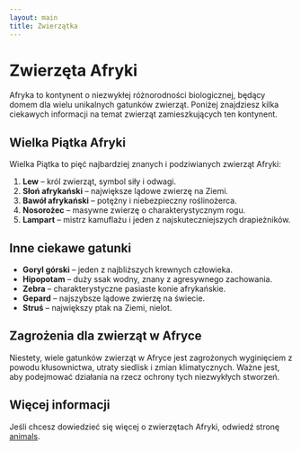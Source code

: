```yaml
---
layout: main
title: Zwierzątka
---
```


# Zwierzęta Afryki

Afryka to kontynent o niezwykłej różnorodności biologicznej, będący domem dla wielu unikalnych gatunków zwierząt. Poniżej znajdziesz kilka ciekawych informacji na temat zwierząt zamieszkujących ten kontynent.

## Wielka Piątka Afryki

Wielka Piątka to pięć najbardziej znanych i podziwianych zwierząt Afryki:

1. **Lew** – król zwierząt, symbol siły i odwagi.
2. **Słoń afrykański** – największe lądowe zwierzę na Ziemi.
3. **Bawół afrykański** – potężny i niebezpieczny roślinożerca.
4. **Nosorożec** – masywne zwierzę o charakterystycznym rogu.
5. **Lampart** – mistrz kamuflażu i jeden z najskuteczniejszych drapieżników.

## Inne ciekawe gatunki

- **Goryl górski** – jeden z najbliższych krewnych człowieka.
- **Hipopotam** – duży ssak wodny, znany z agresywnego zachowania.
- **Zebra** – charakterystyczne pasiaste konie afrykańskie.
- **Gepard** – najszybsze lądowe zwierzę na świecie.
- **Struś** – największy ptak na Ziemi, nielot.

## Zagrożenia dla zwierząt w Afryce

Niestety, wiele gatunków zwierząt w Afryce jest zagrożonych wyginięciem z powodu kłusownictwa, utraty siedlisk i zmian klimatycznych. Ważne jest, aby podejmować działania na rzecz ochrony tych niezwykłych stworzeń.

## Więcej informacji

Jeśli chcesz dowiedzieć się więcej o zwierzętach Afryki, odwiedź stronę [animals](animals.html).



